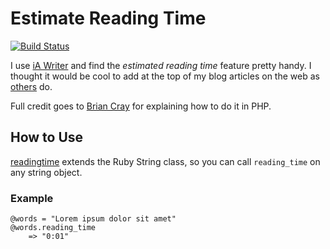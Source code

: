 # Estimate Reading Time

[![Build Status](https://secure.travis-ci.org/garethrees/readingtime.png)](http://travis-ci.org/garethrees/readingtime)


I use [iA Writer](http://iawriter.com "iA Writer") and find the *estimated reading time* feature pretty handy. I thought it would be cool to add at the top of my blog articles on the web as [others](http://nicepaul.com "The personal blog of @nicepaul") do.

Full credit goes to [Brian Cray](http://briancray.com/2010/04/09/estimated-reading-time-web-design "Brian Cray - Estimated Reading Time in Web Design") for explaining how to do it in PHP.

## How to Use

[readingtime](http://github.com/garethrees/readingtime "Gem to estimate reading time") extends the Ruby String class, so you can call `reading_time` on any string object.

### Example

	@words = "Lorem ipsum dolor sit amet"
	@words.reading_time
		=> "0:01"